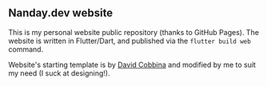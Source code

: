 ## Nanday.dev website

This is my personal website public repository (thanks to GitHub Pages). The website is written in Flutter/Dart, and published via the `flutter build web` command.

Website's starting template is by [David Cobbina](https://davidcobbina.com/home) and modified by me to suit my need (I suck at designing!).
